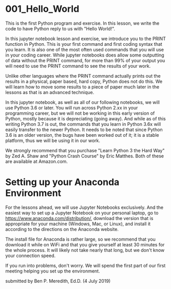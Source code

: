 # 001_Hello_World
This is the first Python program and exercise. In this lesson, we write the code to have Python reply to us with "Hello World!". 

In this jupyter notebook lesson and exercise, we introduce you to the PRINT function in Python. This is your first command and first coding syntax that you learn. It is also one of the most often used commands that you will use in your coding career. While jupyter notebooks does allow some outputting of data without the PRINT command, for more than 99% of your output you will need to use the PRINT command to see the results of your work.

Unlike other languages where the PRINT command actually prints out the results in a physical, paper based, hard copy, Python does not do this. We will learn how to move some results to a piece of paper much later in the lessons as that is an advanced technique. 

In this jupyter notebook, as well as all of our following notebooks, we will use Python 3.6 or later. You will run across Python 2.xx in your programming career, but we will not be working in this early version of Python, mostly because it is depreciating (going away). And while as of this writing Python 3.7 is out, the commands that you learn in Python 3.6x will easily transfer to the newer Python. It needs to be noted that since Python 3.6 is an older version, the bugs have been worked out of it; it is a stable platform, thus we will be using it in our work.

We strongly recommend that you purchase "Learn Python 3 the Hard Way" by Zed A. Shaw and "Python Crash Course" by Eric Matthes. Both of these are available at Amazon.com.


# Setting up your Anaconda Environment
For the lessons ahead, we will use Jupyter Notebooks exclusively. And the easiest way to set up a Jupyter Notebook on your personal laptop, go to https://www.anaconda.com/distribution/, download the version that is appropriate for your machine (Windows, Mac, or Linux), and install it according to the directions on the Anaconda website. 

The install file for Anaconda is rather large, so we recommend that you download it while on WiFi and that you give yourself at least 30 minutes for the whole process. It will likely not take nearly that long, but we don't know your connection speed.

If you run into problems, don't worry. We will spend the first part of our first meeting helping you set up the environment. 



submitted by Ben P. Meredith, Ed.D. (4 July 2019)

